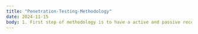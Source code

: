 ```yaml
---
title: "Penetration-Testing-Methodology"
date: 2024-11-15
body: 1. First step of methodology is to have a active and passive reconnissance. In the active reconnissance, use nmap to scan the ports and start exploiting all those ports with specific tools.
---
```

